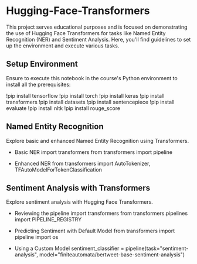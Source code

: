 # Hugging-Face-Transformers

This project serves educational purposes and is focused on demonstrating the use of Hugging Face Transformers for tasks like Named Entity Recognition (NER) and Sentiment Analysis. Here, you'll find guidelines to set up the environment and execute various tasks.

## Setup Environment
Ensure to execute this notebook in the course's Python environment to install all the prerequisites:

!pip install tensorflow
!pip install torch
!pip install keras
!pip install transformers
!pip install datasets
!pip install sentencepiece
!pip install evaluate
!pip install nltk
!pip install rouge_score

## Named Entity Recognition
Explore basic and enhanced Named Entity Recognition using Transformers.

- Basic NER
import transformers
from transformers import pipeline

- Enhanced NER
from transformers import AutoTokenizer, TFAutoModelForTokenClassification

## Sentiment Analysis with Transformers
Explore sentiment analysis with Hugging Face Transformers.

- Reviewing the pipeline
import transformers
from transformers.pipelines import PIPELINE_REGISTRY

- Predicting Sentiment with Default Model
from transformers import pipeline
import os

- Using a Custom Model
sentiment_classifier = pipeline(task="sentiment-analysis",
                                model="finiteautomata/bertweet-base-sentiment-analysis")





